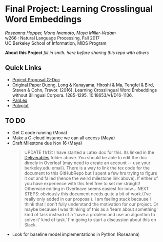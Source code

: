 # Final Project: Learning Crosslingual Word Embeddings
>   
_Roseanna Hopper, Mona Iwamoto, Maya Miller-Vedam_   
w266 : Natural Language Processing, Fall 2017    
UC Berkeley School of Information, MIDS Program  

**About this Project**
_fill in smth. here before sharing this repo with others_



## Quick Links
* [Project Proposal G-Doc](https://docs.google.com/document/d/1KetDWpYzTtGK18eEqWcLiTbOCSH0ReBHH3oOpfCfLaI/edit)
*  [Original Paper](https://arxiv.org/pdf/1606.09403.pdf) Duong, Long & Kanayama, Hiroshi & Ma, Tengfei & Bird, Steven & Cohn, Trevor. (2016). Learning Crosslingual Word Embeddings without Bilingual Corpora. 1285-1295. 10.18653/v1/D16-1136.
* [PanLex](https://panlex.org/)
* [Polyglot](http://polyglot.readthedocs.io/en/latest/Embeddings.html)

## TO DO
* Get C code running (Mona)
* Make a G-cloud instance we can all access (Maya)
* Draft Milestone due Nov 16 (Maya)
  > UPDATE 11/12: I have started a Latex doc for this. Its linked in the [Deliverables](./Deliverables) folder above. You should be able to edit the doc direcly in Overleaf (may need to create an account -- use your berkeley.edu email). There is a way to link the tex code for the document to this GitHubRepo but I spent a few hrs trying to figure it out and failed (hence the weird milestone link above). If either of you have experience with this feel free to set me straight! Otherwise editing in Overleave seems easiest for now...
  > NEXT STEPS: obviously this document needs quite a bit of work.(I've really only added in our proposal). I am feeling stuck because I think that I don't fully understand the motivation for our project. Or maybe because I was thinking of this as a 'learn about something' kind of task instead of a 'have a problem and use an algorithm to solve it' kind of task.' I'm going to start a discussion about this on Slack. 
* Look for baseline model implementations in Python (Roseanna)
